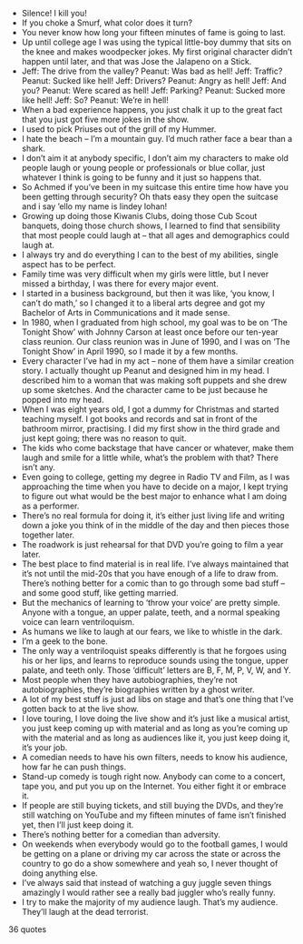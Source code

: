  - Silence! I kill you!
 - If you choke a Smurf, what color does it turn?
 - You never know how long your fifteen minutes of fame is going to last.
 - Up until college age I was using the typical little-boy dummy that sits on the knee and makes woodpecker jokes. My first original character didn’t happen until later, and that was Jose the Jalapeno on a Stick.
 - Jeff: The drive from the valley? Peanut: Was bad as hell! Jeff: Traffic? Peanut: Sucked like hell! Jeff: Drivers? Peanut: Angry as hell! Jeff: And you? Peanut: Were scared as hell! Jeff: Parking? Peanut: Sucked more like hell! Jeff: So? Peanut: We’re in hell!
 - When a bad experience happens, you just chalk it up to the great fact that you just got five more jokes in the show.
 - I used to pick Priuses out of the grill of my Hummer.
 - I hate the beach – I’m a mountain guy. I’d much rather face a bear than a shark.
 - I don’t aim it at anybody specific, I don’t aim my characters to make old people laugh or young people or professionals or blue collar, just whatever I think is going to be funny and it just so happens that.
 - So Achmed if you’ve been in my suitcase this entire time how have you been getting through security? Oh thats easy they open the suitcase and i say ’ello my name is lindey lohan!
 - Growing up doing those Kiwanis Clubs, doing those Cub Scout banquets, doing those church shows, I learned to find that sensibility that most people could laugh at – that all ages and demographics could laugh at.
 - I always try and do everything I can to the best of my abilities, single aspect has to be perfect.
 - Family time was very difficult when my girls were little, but I never missed a birthday, I was there for every major event.
 - I started in a business background, but then it was like, ‘you know, I can’t do math,’ so I changed it to a liberal arts degree and got my Bachelor of Arts in Communications and it made sense.
 - In 1980, when I graduated from high school, my goal was to be on ‘The Tonight Show’ with Johnny Carson at least once before our ten-year class reunion. Our class reunion was in June of 1990, and I was on ‘The Tonight Show’ in April 1990, so I made it by a few months.
 - Every character I’ve had in my act – none of them have a similar creation story. I actually thought up Peanut and designed him in my head. I described him to a woman that was making soft puppets and she drew up some sketches. And the character came to be just because he popped into my head.
 - When I was eight years old, I got a dummy for Christmas and started teaching myself. I got books and records and sat in front of the bathroom mirror, practising. I did my first show in the third grade and just kept going; there was no reason to quit.
 - The kids who come backstage that have cancer or whatever, make them laugh and smile for a little while, what’s the problem with that? There isn’t any.
 - Even going to college, getting my degree in Radio TV and Film, as I was approaching the time when you have to decide on a major, I kept trying to figure out what would be the best major to enhance what I am doing as a performer.
 - There’s no real formula for doing it, it’s either just living life and writing down a joke you think of in the middle of the day and then pieces those together later.
 - The roadwork is just rehearsal for that DVD you’re going to film a year later.
 - The best place to find material is in real life. I’ve always maintained that it’s not until the mid-20s that you have enough of a life to draw from. There’s nothing better for a comic than to go through some bad stuff – and some good stuff, like getting married.
 - But the mechanics of learning to ‘throw your voice’ are pretty simple. Anyone with a tongue, an upper palate, teeth, and a normal speaking voice can learn ventriloquism.
 - As humans we like to laugh at our fears, we like to whistle in the dark.
 - I’m a geek to the bone.
 - The only way a ventriloquist speaks differently is that he forgoes using his or her lips, and learns to reproduce sounds using the tongue, upper palate, and teeth only. Those ‘difficult’ letters are B, F, M, P, V, W, and Y.
 - Most people when they have autobiographies, they’re not autobiographies, they’re biographies written by a ghost writer.
 - A lot of my best stuff is just ad libs on stage and that’s one thing that I’ve gotten back to at the live show.
 - I love touring, I love doing the live show and it’s just like a musical artist, you just keep coming up with material and as long as you’re coming up with the material and as long as audiences like it, you just keep doing it, it’s your job.
 - A comedian needs to have his own filters, needs to know his audience, how far he can push things.
 - Stand-up comedy is tough right now. Anybody can come to a concert, tape you, and put you up on the Internet. You either fight it or embrace it.
 - If people are still buying tickets, and still buying the DVDs, and they’re still watching on YouTube and my fifteen minutes of fame isn’t finished yet, then I’ll just keep doing it.
 - There’s nothing better for a comedian than adversity.
 - On weekends when everybody would go to the football games, I would be getting on a plane or driving my car across the state or across the country to go do a show somewhere and yeah so, I never thought of doing anything else.
 - I’ve always said that instead of watching a guy juggle seven things amazingly I would rather see a really bad juggler who’s really funny.
 - I try to make the majority of my audience laugh. That’s my audience. They’ll laugh at the dead terrorist.

36 quotes